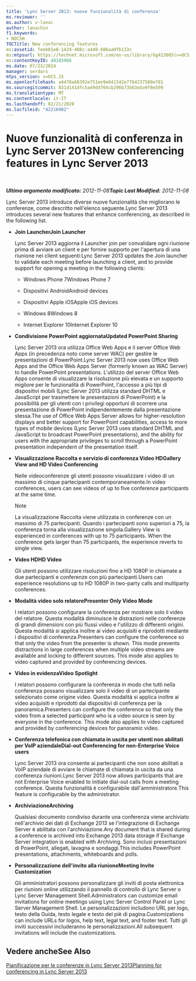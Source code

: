 ```yaml
---
title: 'Lync Server 2013: nuove funzionalità di conferenza'
ms.reviewer: ''
ms.author: v-lanac
author: lanachin
f1.keywords:
- NOCSH
TOCTitle: New conferencing features
ms:assetid: feeb81e8-1424-408c-a440-886aa0fb133c
ms:mtpsurl: https://technet.microsoft.com/en-us/library/Gg413085(v=OCS.15)
ms:contentKeyID: 48185966
ms.date: 07/23/2014
manager: serdars
mtps_version: v=OCS.15
ms.openlocfilehash: a4478a68392e751ee9e641542e7764237580e781
ms.sourcegitcommit: 831d141dfc5a49dd764cb296b73b63e5a9f8e599
ms.translationtype: MT
ms.contentlocale: it-IT
ms.lasthandoff: 02/21/2020
ms.locfileid: "42216982"
---
```

<div data-xmlns="http://www.w3.org/1999/xhtml">

<div class="topic" data-xmlns="http://www.w3.org/1999/xhtml" data-msxsl="urn:schemas-microsoft-com:xslt" data-cs="https://msdn.microsoft.com/">

<div data-asp="https://msdn2.microsoft.com/asp">

# <a name="new-conferencing-features-in-lync-server-2013"></a><span data-ttu-id="f571b-102">Nuove funzionalità di conferenza in Lync Server 2013</span><span class="sxs-lookup"><span data-stu-id="f571b-102">New conferencing features in Lync Server 2013</span></span>

</div>

<div id="mainSection">

<div id="mainBody">

<span> </span>

<span data-ttu-id="f571b-103">_**Ultimo argomento modificato:** 2012-11-08_</span><span class="sxs-lookup"><span data-stu-id="f571b-103">_**Topic Last Modified:** 2012-11-08_</span></span>

<span data-ttu-id="f571b-104">Lync Server 2013 introduce diverse nuove funzionalità che migliorano le conferenze, come descritto nell'elenco seguente.</span><span class="sxs-lookup"><span data-stu-id="f571b-104">Lync Server 2013 introduces several new features that enhance conferencing, as described in the following list.</span></span>

  - <span data-ttu-id="f571b-105">**Join Launcher**</span><span class="sxs-lookup"><span data-stu-id="f571b-105">**Join Launcher**</span></span>
    
    <span data-ttu-id="f571b-106">Lync Server 2013 aggiorna il Launcher join per convalidare ogni riunione prima di avviare un client e per fornire supporto per l'apertura di una riunione nei client seguenti:</span><span class="sxs-lookup"><span data-stu-id="f571b-106">Lync Server 2013 updates the Join launcher to validate each meeting before launching a client, and to provide support for opening a meeting in the following clients:</span></span>
    
      - <span data-ttu-id="f571b-107">Windows Phone 7</span><span class="sxs-lookup"><span data-stu-id="f571b-107">Windows Phone 7</span></span>
    
      - <span data-ttu-id="f571b-108">Dispositivi Android</span><span class="sxs-lookup"><span data-stu-id="f571b-108">Android devices</span></span>
    
      - <span data-ttu-id="f571b-109">Dispositivi Apple iOS</span><span class="sxs-lookup"><span data-stu-id="f571b-109">Apple iOS devices</span></span>
    
      - <span data-ttu-id="f571b-110">Windows 8</span><span class="sxs-lookup"><span data-stu-id="f571b-110">Windows 8</span></span>
    
      - <span data-ttu-id="f571b-111">Internet Explorer 10</span><span class="sxs-lookup"><span data-stu-id="f571b-111">Internet Explorer 10</span></span>

  - <span data-ttu-id="f571b-112">**Condivisione PowerPoint aggiornata**</span><span class="sxs-lookup"><span data-stu-id="f571b-112">**Updated PowerPoint Sharing**</span></span>
    
    <span data-ttu-id="f571b-113">Lync Server 2013 ora utilizza Office Web Apps e il server Office Web Apps (in precedenza noto come server WAC) per gestire le presentazioni di PowerPoint.</span><span class="sxs-lookup"><span data-stu-id="f571b-113">Lync Server 2013 now uses Office Web Apps and the Office Web Apps Server (formerly known as WAC Server) to handle PowerPoint presentations.</span></span> <span data-ttu-id="f571b-114">L'utilizzo del server Office Web Apps consente di visualizzare la risoluzione più elevata e un supporto migliore per le funzionalità di PowerPoint, l'accesso a più tipi di dispositivi mobili (Lync Server 2013 utilizza standard DHTML e JavaScript per trasmettere le presentazioni di PowerPoint) e la possibilità per gli utenti con i privilegi opportuni di scorrere una presentazione di PowerPoint indipendentemente dalla presentazione stessa.</span><span class="sxs-lookup"><span data-stu-id="f571b-114">The use of Office Web Apps Server allows for higher-resolution displays and better support for PowerPoint capabilities, access to more types of mobile devices (Lync Server 2013 uses standard DHTML and JavaScript to broadcast PowerPoint presentations), and the ability for users with the appropriate privileges to scroll through a PowerPoint presentation independent of the presentation itself.</span></span>

  - <span data-ttu-id="f571b-115">**Visualizzazione Raccolta e servizio di conferenza Video HD**</span><span class="sxs-lookup"><span data-stu-id="f571b-115">**Gallery View and HD Video Conferencing**</span></span>
    
    <span data-ttu-id="f571b-116">Nelle videoconferenze gli utenti possono visualizzare i video di un massimo di cinque partecipanti contemporaneamente.</span><span class="sxs-lookup"><span data-stu-id="f571b-116">In video conferences, users can see videos of up to five conference participants at the same time.</span></span>
    
    <div>
    

    > [!NOTE]  
    > <span data-ttu-id="f571b-p102">La visualizzazione Raccolta viene utilizzata in conferenze con un massimo di 75 partecipanti. Quando i partecipanti sono superiori a 75, la conferenza torna alla visualizzazione singola.</span><span class="sxs-lookup"><span data-stu-id="f571b-p102">Gallery View is experienced in conferences with up to 75 participants. When the conference gets larger than 75 participants, the experience reverts to single view.</span></span>

    
    </div>

  - <span data-ttu-id="f571b-119">**Video HD**</span><span class="sxs-lookup"><span data-stu-id="f571b-119">**HD Video**</span></span>
    
    <span data-ttu-id="f571b-120">Gli utenti possono utilizzare risoluzioni fino a HD 1080P in chiamate a due partecipanti e conferenze con più partecipanti.</span><span class="sxs-lookup"><span data-stu-id="f571b-120">Users can experience resolutions up to HD 1080P in two-party calls and multiparty conferences.</span></span>

  - <span data-ttu-id="f571b-121">**Modalità video solo relatore**</span><span class="sxs-lookup"><span data-stu-id="f571b-121">**Presenter Only Video Mode**</span></span>
    
    <span data-ttu-id="f571b-p103">I relatori possono configurare la conferenza per mostrare solo il video del relatore. Questa modalità diminuisce le distrazioni nelle conferenze di grandi dimensioni con più flussi video e l'utilizzo di differenti origini. Questa modalità si applica inoltre ai video acquisiti e riprodotti mediante i dispositivi di conferenza.</span><span class="sxs-lookup"><span data-stu-id="f571b-p103">Presenters can configure the conference so that only the video from the presenter is shown. This mode prevents distractions in large conferences when multiple video streams are available and locking to different sources. This mode also applies to video captured and provided by conferencing devices.</span></span>

  - <span data-ttu-id="f571b-125">**Video in evidenza**</span><span class="sxs-lookup"><span data-stu-id="f571b-125">**Video Spotlight**</span></span>
    
    <span data-ttu-id="f571b-p104">I relatori possono configurare la conferenza in modo che tutti nella conferenza possano visualizzare solo il video di un partecipante selezionato come origine video. Questa modalità si applica inoltre ai video acquisiti e riprodotti dai dispositivi di conferenza per la panoramica.</span><span class="sxs-lookup"><span data-stu-id="f571b-p104">Presenters can configure the conference so that only the video from a selected participant who is a video source is seen by everyone in the conference. This mode also applies to video captured and provided by conferencing devices for panoramic video.</span></span>

  - <span data-ttu-id="f571b-128">**Conferenza telefonica con chiamata in uscita per utenti non abilitati per VoIP aziendale**</span><span class="sxs-lookup"><span data-stu-id="f571b-128">**Dial-out Conferencing for non-Enterprise Voice users**</span></span>
    
    <span data-ttu-id="f571b-129">Lync Server 2013 ora consente ai partecipanti che non sono abilitati a VoIP aziendale di avviare le chiamate di chiamata in uscita da una conferenza riunioni.</span><span class="sxs-lookup"><span data-stu-id="f571b-129">Lync Server 2013 now allows participants that are not Enterprise Voice enabled to initiate dial-out calls from a meeting conference.</span></span> <span data-ttu-id="f571b-130">Questa funzionalità è configurabile dall'amministratore.</span><span class="sxs-lookup"><span data-stu-id="f571b-130">This feature is configurable by the administrator.</span></span>

  - <span data-ttu-id="f571b-131">**Archiviazione**</span><span class="sxs-lookup"><span data-stu-id="f571b-131">**Archiving**</span></span>
    
    <span data-ttu-id="f571b-132">Qualsiasi documento condiviso durante una conferenza viene archiviato nell'archivio dei dati di Exchange 2013 se l'integrazione di Exchange Server è abilitata con l'archiviazione.</span><span class="sxs-lookup"><span data-stu-id="f571b-132">Any document that is shared during a conference is archived into Exchange 2013 data storage if Exchange Server integration is enabled with Archiving.</span></span> <span data-ttu-id="f571b-133">Sono inclusi presentazioni di PowerPoint, allegati, lavagna e sondaggi.</span><span class="sxs-lookup"><span data-stu-id="f571b-133">This includes PowerPoint presentations, attachments, whiteboards and polls.</span></span>

  - <span data-ttu-id="f571b-134">**Personalizzazione dell'invito alla riunione**</span><span class="sxs-lookup"><span data-stu-id="f571b-134">**Meeting Invite Customization**</span></span>
    
    <span data-ttu-id="f571b-135">Gli amministratori possono personalizzare gli inviti di posta elettronica per riunioni online utilizzando il pannello di controllo di Lync Server o Lync Server Management Shell.</span><span class="sxs-lookup"><span data-stu-id="f571b-135">Administrators can customize email invitations for online meetings using Lync Server Control Panel or Lync Server Management Shell.</span></span> <span data-ttu-id="f571b-136">Le personalizzazioni includono URL per logo, testo della Guida, testo legale e testo del piè di pagina.</span><span class="sxs-lookup"><span data-stu-id="f571b-136">Customizations can include URLs for logos, help text, legal text, and footer text.</span></span> <span data-ttu-id="f571b-137">Tutti gli inviti successivi includeranno le personalizzazioni.</span><span class="sxs-lookup"><span data-stu-id="f571b-137">All subsequent invitations will include the customizations.</span></span>

<div>

## <a name="see-also"></a><span data-ttu-id="f571b-138">Vedere anche</span><span class="sxs-lookup"><span data-stu-id="f571b-138">See Also</span></span>


[<span data-ttu-id="f571b-139">Pianificazione per le conferenze in Lync Server 2013</span><span class="sxs-lookup"><span data-stu-id="f571b-139">Planning for conferencing in Lync Server 2013</span></span>](lync-server-2013-planning-for-conferencing.md)  
  

</div>

</div>

<span> </span>

</div>

</div>

</div>


